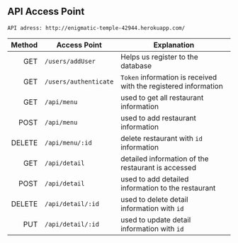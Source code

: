 ## API Access Point

    API adress: http://enigmatic-temple-42944.herokuapp.com/
    

|  Method | Access Point                 | Explanation                                                                                                                                                                                              |
| -----: | ------------------------------ | ----------------------------------------------------------------------------------------------------------------------------------------------------------------------------- |
|    GET | `/users/addUser`                       | Helps us register to the database                                                                    |
|    GET | `/users/authenticate`                   | `Token` information is received with the registered information                                                                               |
|    GET | `/api/menu`       | used to get all restaurant information                                                                               |
|    POST | `/api/menu`     | used to add restaurant information                                                                               |
|   DELETE | `/api/menu/:id`                       | delete restaurant with `id` information                                    |
|    GET | `/api/detail`                   | detailed information of the restaurant is accessed                    |
|    POST | `/api/detail` | used to add detailed information to the restaurant  |
| DELETE | `/api/detail/:id`                  | used to delete detail information with `id`                                                      |  |
| PUT | `/api/detail/:id` | used to update detail information with `id`                                             |  |
